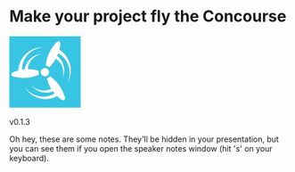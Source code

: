 # Make your project fly the Concourse

<img class="plain" src="resources/images/concourseci.jpg" style="width:128px;height:128px;"> </img>


v0.1.3

 <aside class="notes">
        Oh hey, these are some notes. They'll be hidden in your presentation, but you can see them if you open the speaker notes window (hit 's' on your keyboard).
    </aside>
